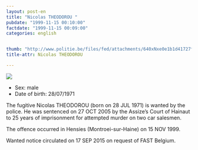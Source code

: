 ```yaml
---
layout: post-en
title: "Nicolas THEODOROU "
pubdate: "1999-11-15 00:10:00"
factdate: "1999-11-15 00:09:00"
categories: english


thumb: "http://www.politie.be/files/fed/attachments/640xNxe0e1b1d41727ff27be48f4b789d79fcc_thumb.jpg.pagespeed.ic.bbBBxH2F95.jpg"
title-attr: Nicolas THEODOROU 

---
```


<div class="row">

  <div class="col-xs-12 col-md-4">
         <a class="thumbnail" href="http://www.politie.be/files/fed/attachments/640xNxe0e1b1d41727ff27be48f4b789d79fcc_thumb.jpg.pagespeed.ic.bbBBxH2F95.jpg" title="Nicolas THEODOROU ">
           <img src="http://www.politie.be/files/fed/attachments/640xNxe0e1b1d41727ff27be48f4b789d79fcc_thumb.jpg.pagespeed.ic.bbBBxH2F95.jpg" ></a>  
  </div>
  <div class="col-xs-12 col-md-8">
 
<ul>
<li>Sex: male</li>
<li>Date of birth: 28/07/1971</li>
</ul> 


<p>The fugitive Nicolas THEODOROU (born on 28 JUL 1971) is wanted by the police.
He was sentenced on 27 OCT 2005 by the Assize’s Court of Hainaut to 25 years of imprisonment for attempted murder on two car salesmen.</p>
<p>The offence occurred in Hensies (Montroei-sur-Haine) on 15 NOV 1999. </p>
<p>Wanted notice circulated on 17 SEP 2015 on request of FAST Belgium.
</p>

  
</div>




